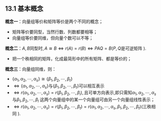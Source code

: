 ## 13.1 基本概念
**概念一**：向量组等价和矩阵等价是两个不同的概念；
+ 矩阵等价要同型，当然行数、列数都要相等； 
+ 向量组等价要同维，但向量个数可以不等；

**概念二**：$A,B\text{同型时},A\cong B\Leftrightarrow r(A)=r(B)\Leftrightarrow PAQ=B(P,Q\text{是可逆矩阵 }).$ 
+ 把一个秩相同的矩阵，化成最简形中的所有矩阵、都是等价的；

**概念三**：向量组同维，则：
+ $\{\alpha_{1},\alpha_{2},\cdots,\alpha_{s}\}\cong\{\beta_{1},\beta_{2},\cdots,\beta_{t}\}$
+ $\Leftrightarrow\left\{\alpha_{1},\alpha_{2},\cdots,\alpha_{s}\right\}\text{与}\left\{\beta_{1},\beta_{2},\cdots,\beta_{t}\right\}\text{可以相互表示}$
+ $\Leftrightarrow r(\alpha_1,\alpha_2,\cdots,\alpha_s)=r(\beta_1,\beta_2,\cdots,\beta_i),\text{且可单方向表示,即只需知}\alpha_1,\alpha_2,\cdots,\alpha_s\text{与}\beta_1,\beta_2,\cdots,\beta_l$ 这两个向量组中的某一个向量组可由另一个向量组线性表示；
+ $\Leftrightarrow r\left(\alpha_{1},\alpha_{2},\cdots,\alpha_{s}\right)=r\left(\beta_{1},\beta_{2},\cdots,\beta_{t}\right)=r\left(\alpha_{1},\alpha_{2},\cdots,\alpha_{s},\beta_{1},\beta_{2},\cdots,\beta_{t}\right)\left(\text{三秩相同 }\right).$